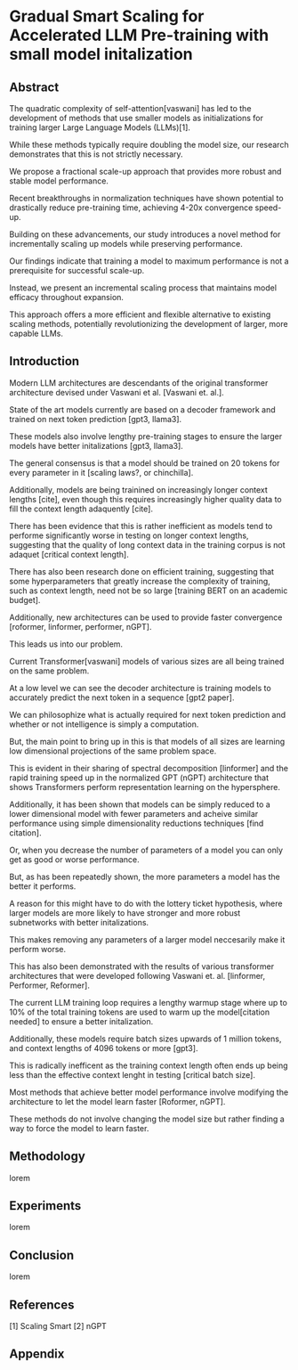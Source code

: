 # Gradual Smart Scaling for Accelerated LLM Pre-training with small model initalization 


## Abstract
The quadratic complexity of self-attention[vaswani] has led to the development of methods that use smaller models as initializations for training larger Large Language Models (LLMs)[1].

While these methods typically require doubling the model size, our research demonstrates that this is not strictly necessary. 

We propose a fractional scale-up approach that provides more robust and stable model performance. 

Recent breakthroughs in normalization techniques have shown potential to drastically reduce pre-training time, achieving 4-20x convergence speed-up. 

Building on these advancements, our study introduces a novel method for incrementally scaling up models while preserving performance. 

Our findings indicate that training a model to maximum performance is not a prerequisite for successful scale-up. 

Instead, we present an incremental scaling process that maintains model efficacy throughout expansion. 

This approach offers a more efficient and flexible alternative to existing scaling methods, potentially revolutionizing the development of larger, more capable LLMs.


## Introduction

Modern LLM architectures are descendants of the original transformer architecture devised under Vaswani et al. [Vaswani et. al.].

State of the art models currently are based on a decoder framework and trained on next token prediction [gpt3, llama3].

These models also involve lengthy pre-training stages to ensure the larger models have better initalizations [gpt3, llama3].

The general consensus is that a model should be trained on 20 tokens for every parameter in it [scaling laws?, or chinchilla].

Additionally, models are being trainined on increasingly longer context lengths [cite], even though this requires increasingly higher quality data to fill the context length adaquently [cite].


There has been evidence that this is rather inefficient as models tend to performe significantly worse in testing on longer context lengths, suggesting that the quality of long context data in the training corpus is not adaquet [critical context length].

There has also been research done on efficient training, suggesting that some hyperparameters that greatly increase the complexity of training, such as context length, need not be so large [training BERT on an academic budget].

Additionally, new architectures can be used to provide faster convergence [roformer, linformer, performer, nGPT].


This leads us into our problem.

Current Transformer[vaswani] models of various sizes are all being trained on the same problem.

At a low level we can see the decoder architecture is training models to accurately predict the next token in a sequence [gpt2 paper].

We can philosophize what is actually required for next token prediction and whether or not intelligence is simply a computation. 

But, the main point to bring up in this is that models of all sizes are learning low dimensional projections of the same problem space.

This is evident in their sharing of spectral decomposition [linformer] and the rapid training speed up in the normalized GPT (nGPT) architecture that shows Transformers perform representation learning on the hypersphere.


Additionally, it has been shown that models can be simply reduced to a lower dimensional model with fewer parameters and acheive similar performance using simple dimensionality reductions techniques [find citation].

Or, when you decrease the number of parameters of a model you can only get as good or worse performance.

But, as has been repeatedly shown, the more parameters a model has the better it performs. 

A reason for this might have to do with the lottery ticket hypothesis, where larger models are more likely to have stronger and more robust subnetworks with better initalizations.

This makes removing any parameters of a larger model neccesarily make it perform worse. 

This has also been demonstrated with the results of various transformer architectures that were developed following Vaswani et. al. [linformer, Performer, Reformer].


The current LLM training loop requires a lengthy warmup stage where up to 10% of the total training tokens are used to warm up the model[citation needed] to ensure a better initalization. 

Additionally, these models require batch sizes upwards of 1 million tokens, and context lengths of 4096 tokens or more [gpt3].

This is radically inefficent as the training context length often ends up being less than the effective context lenght in testing [critical batch size].


Most methods that achieve better model performance involve modifying the architecture to let the model learn faster [Roformer, nGPT]. 

These methods do not involve changing the model size but rather finding a way to force the model to learn faster. 






## Methodology
lorem

## Experiments
lorem

## Conclusion
lorem

## References
[1] Scaling Smart
[2] nGPT

## Appendix

